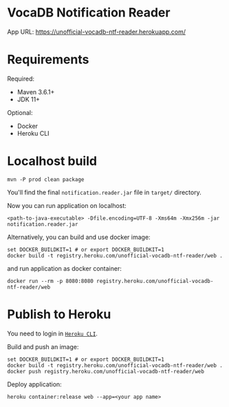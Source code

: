 # VocaDB Notification Reader

App URL: https://unofficial-vocadb-ntf-reader.herokuapp.com/

# Requirements
Required:
* Maven 3.6.1+
* JDK 11+

Optional:
* Docker
* Heroku CLI

# Localhost build
```shell script
mvn -P prod clean package
```
You'll find the final `notification.reader.jar` file in `target/` directory.

Now you can run application on localhost:
```shell script
<path-to-java-executable> -Dfile.encoding=UTF-8 -Xms64m -Xmx256m -jar notification.reader.jar
```

Alternatively, you can build and use docker image: 
```shell script
set DOCKER_BUILDKIT=1 # or export DOCKER_BUILDKIT=1
docker build -t registry.heroku.com/unofficial-vocadb-ntf-reader/web .
```
and run application as docker container:
```shell script
docker run --rm -p 8080:8080 registry.heroku.com/unofficial-vocadb-ntf-reader/web
```

# Publish to Heroku
You need to login in [`Heroku CLI`](https://devcenter.heroku.com/articles/container-registry-and-runtime#logging-in-to-the-registry).

Build and push an image:
```shell script
set DOCKER_BUILDKIT=1 # or export DOCKER_BUILDKIT=1
docker build -t registry.heroku.com/unofficial-vocadb-ntf-reader/web .
docker push registry.heroku.com/unofficial-vocadb-ntf-reader/web
```

Deploy application:
```shell script
heroku container:release web --app=<your app name>
```
